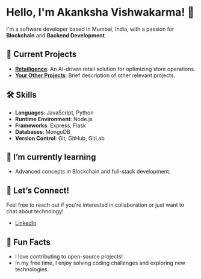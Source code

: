 # Hello, I'm Akanksha Vishwakarma! 👋

I'm a software developer based in Mumbai, India, with a passion for **Blockchain** and **Backend Development**.

## 🚀 Current Projects
- **[Retailigence](link-to-your-project)**: An AI-driven retail solution for optimizing store operations.
- **[Your Other Projects](link-to-another-project)**: Brief description of other relevant projects.

## 🛠️ Skills
- **Languages**: JavaScript, Python
- **Runtime Environment**: Node.js
- **Frameworks**: Express, Flask
- **Databases**: MongoDB
- **Version Control**: Git, GitHub, GitLab

## 🌱 I’m currently learning
- Advanced concepts in Blockchain and full-stack development.

## 🤝 Let’s Connect!
Feel free to reach out if you're interested in collaboration or just want to chat about technology! 

- [LinkedIn](your-linkedin-url)

## 🌟 Fun Facts
- I love contributing to open-source projects!
- In my free time, I enjoy solving coding challenges and exploring new technologies.

